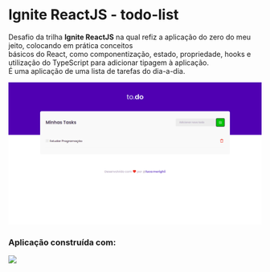 # Ignite ReactJS - todo-list
Desafio da trilha **Ignite ReactJS** na qual refiz a aplicação do zero do meu jeito, colocando em prática conceitos  
básicos do React, como componentização, estado, propriedade, hooks e utilização do TypeScript para adicionar tipagem à aplicação.  
É uma aplicação de uma lista de tarefas do dia-a-dia.  
<div>
<img src="./public/todo-list.png">
</div>  

### Aplicação construída com:
<div>
<img src="https://github.com/luca-merighi/Techs-Icons/blob/main/react-ts-sass.png?raw=true">
</div>
